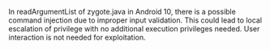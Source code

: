In readArgumentList of zygote.java in Android 10, there is a possible command injection due to improper input validation. This could lead to local escalation of privilege with no additional execution privileges needed. User interaction is not needed for exploitation.
